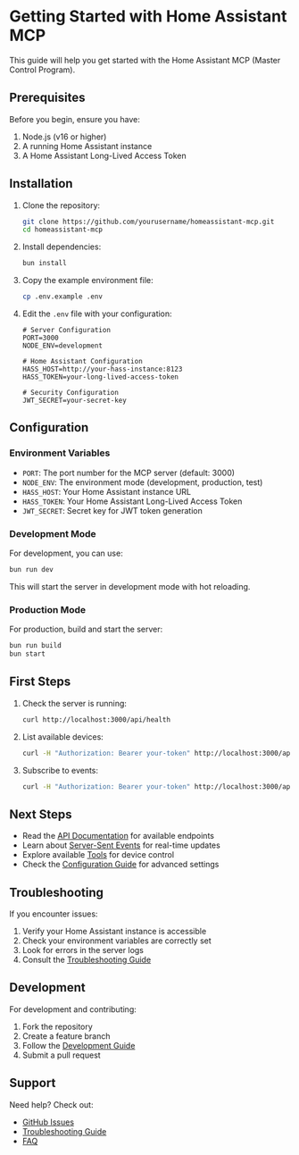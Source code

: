 # Getting Started with Home Assistant MCP

This guide will help you get started with the Home Assistant MCP (Master Control Program).

## Prerequisites

Before you begin, ensure you have:

1. Node.js (v16 or higher)
2. A running Home Assistant instance
3. A Home Assistant Long-Lived Access Token

## Installation

1. Clone the repository:
   ```bash
   git clone https://github.com/yourusername/homeassistant-mcp.git
   cd homeassistant-mcp
   ```

2. Install dependencies:
   ```bash
   bun install
   ```

3. Copy the example environment file:
   ```bash
   cp .env.example .env
   ```

4. Edit the `.env` file with your configuration:
   ```env
   # Server Configuration
   PORT=3000
   NODE_ENV=development

   # Home Assistant Configuration
   HASS_HOST=http://your-hass-instance:8123
   HASS_TOKEN=your-long-lived-access-token

   # Security Configuration
   JWT_SECRET=your-secret-key
   ```

## Configuration

### Environment Variables

- `PORT`: The port number for the MCP server (default: 3000)
- `NODE_ENV`: The environment mode (development, production, test)
- `HASS_HOST`: Your Home Assistant instance URL
- `HASS_TOKEN`: Your Home Assistant Long-Lived Access Token
- `JWT_SECRET`: Secret key for JWT token generation

### Development Mode

For development, you can use:

```bash
bun run dev
```

This will start the server in development mode with hot reloading.

### Production Mode

For production, build and start the server:

```bash
bun run build
bun start
```

## First Steps

1. Check the server is running:
   ```bash
   curl http://localhost:3000/api/health
   ```

2. List available devices:
   ```bash
   curl -H "Authorization: Bearer your-token" http://localhost:3000/api/tools/devices
   ```

3. Subscribe to events:
   ```bash
   curl -H "Authorization: Bearer your-token" http://localhost:3000/api/sse/subscribe?events=state_changed
   ```

## Next Steps

- Read the [API Documentation](./API.md) for available endpoints
- Learn about [Server-Sent Events](./SSE_API.md) for real-time updates
- Explore available [Tools](./tools/README.md) for device control
- Check the [Configuration Guide](./configuration/README.md) for advanced settings

## Troubleshooting

If you encounter issues:

1. Verify your Home Assistant instance is accessible
2. Check your environment variables are correctly set
3. Look for errors in the server logs
4. Consult the [Troubleshooting Guide](./troubleshooting.md)

## Development

For development and contributing:

1. Fork the repository
2. Create a feature branch
3. Follow the [Development Guide](./development/README.md)
4. Submit a pull request

## Support

Need help? Check out:

- [GitHub Issues](https://github.com/yourusername/homeassistant-mcp/issues)
- [Troubleshooting Guide](./troubleshooting.md)
- [FAQ](./troubleshooting.md#faq) 